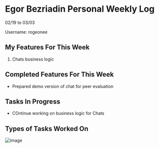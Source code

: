 # Egor Bezriadin Personal Weekly Log

02/19 to 03/03

Username: rogeonee

## My Features For This Week

1. Chats business logic

## Completed Features For This Week

- Prepared demo version of chat for peer evaluation

## Tasks In Progress

- COntinue working on business logic for Chats

## Types of Tasks Worked On

![image](https://github.com/COSC-499-W2023/year-long-project-team-21/assets/86142834/ccf2f9b9-9261-48be-b47e-0b07495a435f)

